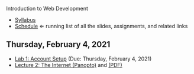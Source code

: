 Introduction to Web Development

- [Syllabus](syllabus.md)
- [Schedule](schedule.md)   &lArr; running list of all the slides, assignments, and related links

## Thursday, February 4, 2021

- [Lab 1: Account Setup](lab01-account-setup/instructions.md) (Due: Thursday, February 4, 2021) 
- [Lecture 2: The Internet (Panopto)](https://rochester.hosted.panopto.com/Panopto/Pages/Viewer.aspx?id=6bc432aa-67a8-4203-897f-acc5002fbf0f) and [(PDF)](02-the-internet/the-internet.pdf)

